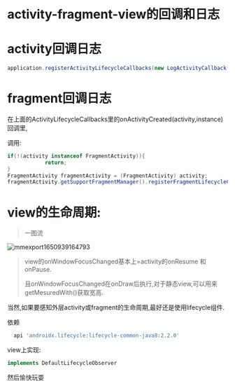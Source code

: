 # activity-fragment-view的回调和日志



# activity回调日志

```java
application.registerActivityLifecycleCallbacks(new LogActivityCallback())//每个回调里打日志即可
```

# fragment回调日志

在上面的ActivityLifecycleCallbacks里的onActivityCreated(activity,instance)回调里,

调用:

```java
if(!(activity instanceof FragmentActivity)){
            return;
}
FragmentActivity fragmentActivity = (FragmentActivity) activity;
fragmentActivity.getSupportFragmentManager().registerFragmentLifecycleCallbacks(new LogFragmentCalback(),true);
```



# view的生命周期:

> 一图流



![mmexport1650939164793](https://cdn.jsdelivr.net/gh/shuiniuhss/myimages@main/imagemac/1651062844514-mmexport1650939164793.jpg)

> view的onWindowFocusChanged基本上=activity的onResume 和onPause.
>
> 且onWindowFocusChanged在onDraw后执行,对于静态view,可以用来getMesuredWith()获取宽高.

当然,如果要感知外层activity或fragment的生命周期,最好还是使用lifecycle组件.  

依赖

```groovy
  api 'androidx.lifecycle:lifecycle-common-java8:2.2.0'
```

view上实现:

```java
implements DefaultLifecycleObserver
```

然后愉快玩耍